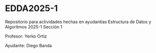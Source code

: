 # EDDA2025-1
Repositorio para actividades hechas en ayudantías Estructura de Datos y Algoritmos 2025-1 Sección 1

Profesor: Yerko Ortiz

Ayudante: Diego Banda
